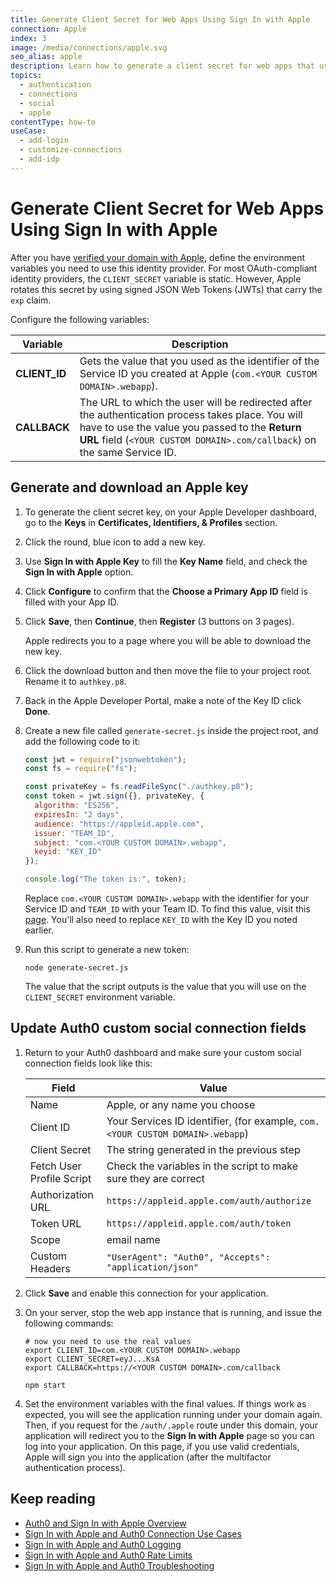 ```yaml
---
title: Generate Client Secret for Web Apps Using Sign In with Apple
connection: Apple
index: 3
image: /media/connections/apple.svg
seo_alias: apple
description: Learn how to generate a client secret for web apps that use Sign In with Apple. 
topics:
  - authentication
  - connections
  - social
  - apple
contentType: how-to
useCase:
  - add-login
  - customize-connections
  - add-idp
---
```


# Generate Client Secret for Web Apps Using Sign In with Apple

After you have [verified your domain with Apple](/connections/social/apple/guides/add-siwa-to-web-app#verify-domain-ownership-on-apple), define the environment variables you need to use this identity provider. For most OAuth-compliant identity providers, the `CLIENT_SECRET` variable is static. However, Apple rotates this secret by using signed JSON Web Tokens (JWTs) that carry the `exp` claim. 

Configure the following variables:

| Variable | Description
| --- | --- |
| **CLIENT_ID** | Gets the value that you used as the identifier of the Service ID you created at Apple  (`com.<YOUR CUSTOM DOMAIN>.webapp`). |
| **CALLBACK** | The URL to which the user will be redirected after the authentication process takes place. You will have to use the value you passed to the **Return URL** field (`<YOUR CUSTOM DOMAIN>.com/callback`) on the same Service ID. |

## Generate and download an Apple key

1. To generate the client secret key, on your Apple Developer dashboard, go to the **Keys** in **Certificates, Identifiers, & Profiles** section. 

2. Click the round, blue icon to add a new key. 

3. Use **Sign In with Apple Key** to fill the **Key Name** field, and check the **Sign In with Apple** option. 

4. Click **Configure** to confirm that the **Choose a Primary App ID** field is filled with your App ID. 

5. Click **Save**, then **Continue**, then **Register** (3 buttons on 3 pages).

    Apple redirects you to a page where you will be able to download the new key. 
  
6. Click the download button and then move the file to your project root. Rename it to `authkey.p8`. 

7. Back in the Apple Developer Portal, make a note of the Key ID click **Done**.

8. Create a new file called `generate-secret.js` inside the project root, and add the following code to it:

    ``` js
    const jwt = require("jsonwebtoken");
    const fs = require("fs");

    const privateKey = fs.readFileSync("./authkey.p8");
    const token = jwt.sign({}, privateKey, {
      algorithm: "ES256",
      expiresIn: "2 days",
      audience: "https://appleid.apple.com",
      issuer: "TEAM_ID",
      subject: "com.<YOUR CUSTOM DOMAIN>.webapp",
      keyid: "KEY_ID"
    });

    console.log("The token is:", token);
    ```

    Replace `com.<YOUR CUSTOM DOMAIN>.webapp` with the identifier for your Service ID and `TEAM_ID` with your Team ID. To find this value, visit this [page](https://developer.apple.com/account/#/membership). You'll also need to replace `KEY_ID` with the Key ID you noted earlier.

9. Run this script to generate a new token:

    ``` text
    node generate-secret.js
    ```

    The value that the script outputs is the value that you will use on the `CLIENT_SECRET` environment variable. 

## Update Auth0 custom social connection fields

1. Return to your Auth0 dashboard and make sure your custom social connection fields look like this:

    | Field | Value |
    | --- | --- |
    | Name | Apple, or any name you choose |
    | Client ID | Your Services ID identifier, (for example, `com.<YOUR CUSTOM DOMAIN>.webapp`) |
    | Client Secret | The string generated in the previous step |
    | Fetch User Profile Script | Check the variables in the script to make sure they are correct |
    | Authorization URL | `https://appleid.apple.com/auth/authorize` |
    | Token URL | `https://appleid.apple.com/auth/token` |
    | Scope | email name |
    | Custom Headers | `"UserAgent": "Auth0", "Accepts": "application/json"`|

2. Click **Save** and enable this connection for your application.

3. On your server, stop the web app instance that is running, and issue the following commands:

    ``` text
    # now you need to use the real values
    export CLIENT_ID=com.<YOUR CUSTOM DOMAIN>.webapp
    export CLIENT_SECRET=eyJ...KsA
    export CALLBACK=https://<YOUR CUSTOM DOMAIN>.com/callback

    npm start
    ```

4. Set the environment variables with the final values. If things work as expected, you will see the application running under your domain again. Then, if you request for the `/auth/.apple` route under this domain, your application will redirect you to the **Sign In with Apple** page so you can log into your application. On this page, if you use valid credentials, Apple will sign you into the application (after the multifactor authentication process).

## Keep reading

* [Auth0 and Sign In with Apple Overview](/connections/social/apple/concepts/sign-in-with-apple-overview)
* [Sign In with Apple and Auth0 Connection Use Cases](/connections/social/apple/references/siwa-use-cases)
* [Sign In with Apple and Auth0 Logging](/connections/social/apple/references/siwa-logging)
* [Sign In with Apple and Auth0 Rate Limits](/connections/social/apple/references/siwa-rate-limits)
* [Sign In with Apple and Auth0 Troubleshooting](/connections/social/apple/references/siwa-troubleshooting)

